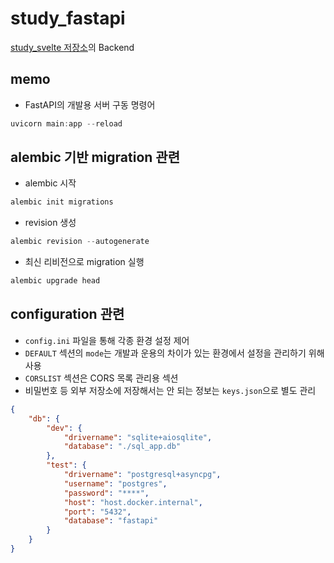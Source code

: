 # study_fastapi

[study_svelte 저장소](https://github.com/djccnt15/study_svelte)의 Backend

## memo

- FastAPI의 개발용 서버 구동 명령어

```powershell
uvicorn main:app --reload
```

## alembic 기반 migration 관련

- alembic 시작

```powershell
alembic init migrations
```

- revision 생성

```powershell
alembic revision --autogenerate
```

- 최신 리비전으로 migration 실행

```powershell
alembic upgrade head
```

## configuration 관련

- `config.ini` 파일을 통해 각종 환경 설정 제어
- `DEFAULT` 섹션의 `mode`는 개발과 운용의 차이가 있는 환경에서 설정을 관리하기 위해 사용
- `CORSLIST` 섹션은 CORS 목록 관리용 섹션
- 비밀번호 등 외부 저장소에 저장해서는 안 되는 정보는 `keys.json`으로 별도 관리

```json
{
    "db": {
        "dev": {
            "drivername": "sqlite+aiosqlite",
            "database": "./sql_app.db"
        },
        "test": {
            "drivername": "postgresql+asyncpg",
            "username": "postgres",
            "password": "****",
            "host": "host.docker.internal",
            "port": "5432",
            "database": "fastapi"
        }
    }
}
```